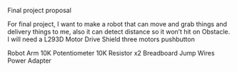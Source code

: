 Final project proposal 


For final project, I want to make a robot that can move and grab things and delivery things to me, also it can detect distance so it won’t hit on Obstacle.
I will need a L293D Motor Drive Shield
three motors
pushbutton

Robot Arm 
10K Potentiometer 
10K Resistor x2 
Breadboard 
Jump Wires 
Power Adapter 

